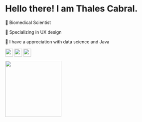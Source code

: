 # Hello there! I am Thales Cabral.
🔸 Biomedical Scientist

🔸 Specializing in UX design

🔸 I have a appreciation with data science and Java

<a href="https://www.instagram.com/thalesscabral" target="blank"><img align="center" src="https://img.shields.io/badge/Instagram-E4405F?style=for-the-badge&logo=instagram&logoColor=white" height="25" /></a> <a href="https://www.linkedin.com/in/thalescabral" target="blank"><img align="center" src="https://img.shields.io/badge/LinkedIn-0077B5?style=for-the-badge&logo=linkedin&logoColor=white" height="25" /></a> <a href="https://t.me/Thalesmcabral" target="blank"><img align="center" src="https://img.shields.io/badge/Telegram-2CA5E0?style=for-the-badge&logo=telegram&logoColor=white" height="25" /></a>



<img height="180em" src="https://github-readme-stats.vercel.app/api?username=thalesmcsantos&show_icons=true&hide_border=true&&count_private=true&include_all_commits=true" />

